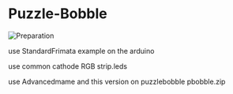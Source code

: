 Puzzle-Bobble
=============

![Preparation](http://openphoto.tetalab.org/photos/custom/201301/64dceb-DSC_0546_870x550.jpg)


use StandardFrimata example on the arduino

use common cathode RGB strip.leds

use Advancedmame and this version on puzzlebobble pbobble.zip


